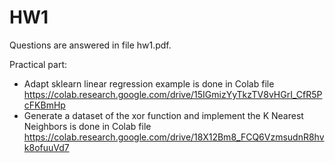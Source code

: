 # HW1
Questions are answered in file hw1.pdf.

Practical part:

- Adapt sklearn linear regression example is done in Colab file https://colab.research.google.com/drive/15IGmizYyTkzTV8vHGrI_CfR5PcFKBmHp
- Generate a dataset of the xor function and implement the K Nearest Neighbors
  is done in Colab file https://colab.research.google.com/drive/18X12Bm8_FCQ6VzmsudnR8hvk8ofuuVd7

